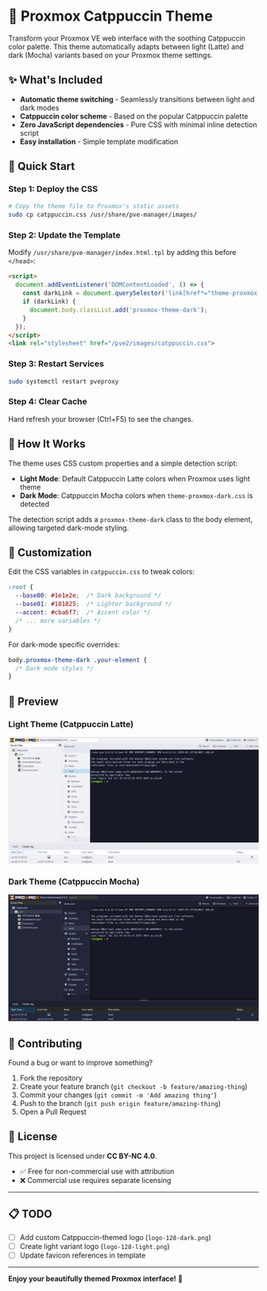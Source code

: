 # 🎨 Proxmox Catppuccin Theme

Transform your Proxmox VE web interface with the soothing Catppuccin color palette. This theme automatically adapts between light (Latte) and dark (Mocha) variants based on your Proxmox theme settings.

## ✨ What's Included

- **Automatic theme switching** - Seamlessly transitions between light and dark modes
- **Catppuccin color scheme** - Based on the popular Catppuccin palette
- **Zero JavaScript dependencies** - Pure CSS with minimal inline detection script
- **Easy installation** - Simple template modification

## 🚀 Quick Start

### Step 1: Deploy the CSS
```bash
# Copy the theme file to Proxmox's static assets
sudo cp catppuccin.css /usr/share/pve-manager/images/
```

### Step 2: Update the Template
Modify `/usr/share/pve-manager/index.html.tpl` by adding this before `</head>`:

```html
<script>
  document.addEventListener('DOMContentLoaded', () => {
    const darkLink = document.querySelector('link[href*="theme-proxmox-dark.css"]');
    if (darkLink) {
      document.body.classList.add('proxmox-theme-dark');
    }
  });
</script>
<link rel="stylesheet" href="/pve2/images/catppuccin.css">
```

### Step 3: Restart Services
```bash
sudo systemctl restart pveproxy
```

### Step 4: Clear Cache
Hard refresh your browser (Ctrl+F5) to see the changes.

## 🎯 How It Works

The theme uses CSS custom properties and a simple detection script:

- **Light Mode**: Default Catppuccin Latte colors when Proxmox uses light theme
- **Dark Mode**: Catppuccin Mocha colors when `theme-proxmox-dark.css` is detected

The detection script adds a `proxmox-theme-dark` class to the body element, allowing targeted dark-mode styling.

## 🎨 Customization

Edit the CSS variables in `catppuccin.css` to tweak colors:

```css
:root {
  --base00: #1e1e2e;  /* Dark background */
  --base01: #181825;  /* Lighter background */
  --accent: #cba6f7;  /* Accent color */
  /* ... more variables */
}
```

For dark-mode specific overrides:

```css
body.proxmox-theme-dark .your-element {
  /* Dark mode styles */
}
```

## 📸 Preview

### Light Theme (Catppuccin Latte)
![Light Theme](./Images/light-catppucin.png)

### Dark Theme (Catppuccin Mocha)
![Dark Theme](./Images/dark-catppucin.png)

## 🤝 Contributing

Found a bug or want to improve something?

1. Fork the repository
2. Create your feature branch (`git checkout -b feature/amazing-thing`)
3. Commit your changes (`git commit -m 'Add amazing thing'`)
4. Push to the branch (`git push origin feature/amazing-thing`)
5. Open a Pull Request

## 📄 License

This project is licensed under **CC BY-NC 4.0**.

- ✅ Free for non-commercial use with attribution
- ❌ Commercial use requires separate licensing

---

## 📋 TODO

- [ ] Add custom Catppuccin-themed logo (`logo-128-dark.png`)
- [ ] Create light variant logo (`logo-128-light.png`)
- [ ] Update favicon references in template

---

**Enjoy your beautifully themed Proxmox interface!** 🌟


